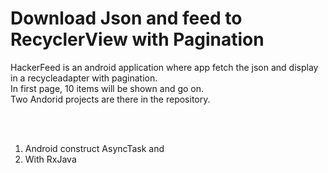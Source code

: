 
<h1>Download Json and feed to RecyclerView with Pagination</h1>
HackerFeed is an android application where app fetch the json and display in a recycleadapter with pagination. 
</br>
In first page, 10 items will be shown and go on.
</br>
Two Andorid projects are there in the repository. 

</br></br>
<ol>
  <li>Android construct AsyncTask and</li>
  <li>With RxJava</li>
</ol>

